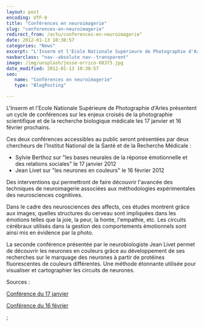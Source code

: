 ```yaml
---
layout: post
encoding: UTF-8
title: "Conférences en neuroimagerie"
slug: "conferences-en-neuroimagerie"
redirect_from: /actu/conferences-en-neuroimagerie"
date: 2012-01-13 10:38:57
categories: "News"
excerpt: "L'Inserm et l'Ecole Nationale Supérieure de Photographie d'Arles présentent un cycle de conférences sur les enjeux croisés de la photographie scientifique et de la recherche biologique médicale les 17 janvier et 16 février prochains."
navbarclass: "nav--absolute nav--transparent"
image: /img/unsplash/jesse-orrico-60373.jpg
date_modified: 2012-01-13 10:38:57
seo:
   name: "Conférences en neuroimagerie"
   type: "BlogPosting"

---
```

L'Inserm et l'Ecole Nationale Supérieure de Photographie d'Arles présentent un cycle de conférences sur les enjeux croisés de la photographie scientifique et de la recherche biologique médicale les 17 janvier et 16 février prochains.
  
Ces deux conférences accessibles au public seront présentées par deux chercheurs de l'Institut National de la Santé et de la Recherche Médicale :   
- Sylvie Berthoz sur "les bases neurales de la réponse émotionnelle et des relations sociales" le 17 janvier 2012
- Jean Livet sur "les neurones en couleurs" le 16 février 2012

  
Des interventions qui permettront de faire découvrir l'avancée des techniques de neuroimagerie associées aux méthodologies expérimentales des neurosciences cognitives.   
  
Dans le cadre des neurosciences des affects, ces études montrent grâce aux images, quelles structures du cerveau sont impliquées dans les émotions telles que la joie, la peur, la honte, l'empathie, etc. Les circuits cérébraux utilisés dans la gestion des comportements émotionnels sont ainsi mis en évidence par la photo.   
  
La seconde conférence présentée par le neurobiologiste Jean Livet permet de découvrir les neurones en couleurs grâce au développement de ses recherches sur le marquage des neurones à partir de protéines fluorescentes de couleurs différentes. Une méthode étonnante utilisée pour visualiser et cartographier les circuits de neurones.  
  
Sources :  
  
[Conférence du 17 janvier](http://www.inserm.fr/index.php/actualites/rubriques/actualites-evenements/les-bases-neurales-de-la-reponse-emotionnelle-et-des-relations-sociales)  
  
[Conférence du 16 février](http://www.inserm.fr/index.php/actualites/rubriques/actualites-evenements/les-neurones-en-couleurs)  
  
  
  ;